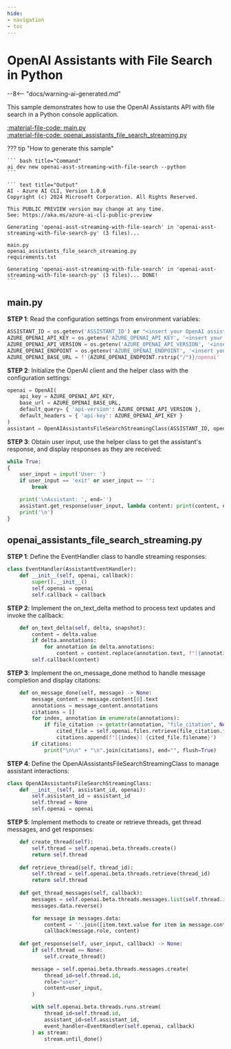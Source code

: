 ```yaml
---
hide:
- navigation
- toc
---
```

# OpenAI Assistants with File Search in Python

--8<-- "docs/warning-ai-generated.md"

This sample demonstrates how to use the OpenAI Assistants API with file search in a Python console application.

[:material-file-code: main.py](https://github.dev/robch/book-of-ai/blob/main/docs/samples/openai-asst-streaming-with-file-search-py/main.py)  
[:material-file-code: openai_assistants_file_search_streaming.py](https://github.dev/robch/book-of-ai/blob/main/docs/samples/openai-asst-streaming-with-file-search-py/openai_assistants_file_search_streaming.py)  

??? tip "How to generate this sample"

    ``` bash title="Command"
    ai dev new openai-asst-streaming-with-file-search --python
    ```

    ``` text title="Output"
    AI - Azure AI CLI, Version 1.0.0
    Copyright (c) 2024 Microsoft Corporation. All Rights Reserved.

    This PUBLIC PREVIEW version may change at any time.
    See: https://aka.ms/azure-ai-cli-public-preview

    Generating 'openai-asst-streaming-with-file-search' in 'openai-asst-streaming-with-file-search-py' (3 files)...

    main.py
    openai_assistants_file_search_streaming.py
    requirements.txt

    Generating 'openai-asst-streaming-with-file-search' in 'openai-asst-streaming-with-file-search-py' (3 files)... DONE!
    ```

## main.py

**STEP 1**: Read the configuration settings from environment variables:

``` python title="main.py"
ASSISTANT_ID = os.getenv('ASSISTANT_ID') or "<insert your OpenAI assistant ID here>"
AZURE_OPENAI_API_KEY = os.getenv('AZURE_OPENAI_API_KEY', '<insert your Azure OpenAI API key here>')
AZURE_OPENAI_API_VERSION = os.getenv('AZURE_OPENAI_API_VERSION', '<insert your Azure OpenAI API version here>')
AZURE_OPENAI_ENDPOINT = os.getenv('AZURE_OPENAI_ENDPOINT', '<insert your Azure OpenAI endpoint here>')
AZURE_OPENAI_BASE_URL = f'{AZURE_OPENAI_ENDPOINT.rstrip("/")}/openai'
```

**STEP 2**: Initialize the OpenAI client and the helper class with the configuration settings:

``` python title="main.py"
openai = OpenAI(
    api_key = AZURE_OPENAI_API_KEY,
    base_url = AZURE_OPENAI_BASE_URL,
    default_query= { 'api-version': AZURE_OPENAI_API_VERSION },
    default_headers = { 'api-key': AZURE_OPENAI_API_KEY }
)
assistant = OpenAIAssistantsFileSearchStreamingClass(ASSISTANT_ID, openai)
```

**STEP 3**: Obtain user input, use the helper class to get the assistant's response, and display responses as they are received:

``` python title="main.py"
while True:
{
    user_input = input('User: ')
    if user_input == 'exit' or user_input == '':
        break

    print('\nAssistant: ', end='')
    assistant.get_response(user_input, lambda content: print(content, end=''))
    print('\n')
}
```

## openai_assistants_file_search_streaming.py

**STEP 1**: Define the EventHandler class to handle streaming responses:

``` python title="openai_assistants_file_search_streaming.py"
class EventHandler(AssistantEventHandler):
    def __init__(self, openai, callback):
        super().__init__()
        self.openai = openai
        self.callback = callback
```

**STEP 2**: Implement the on_text_delta method to process text updates and invoke the callback:

``` python title="openai_assistants_file_search_streaming.py"
    def on_text_delta(self, delta, snapshot):
        content = delta.value
        if delta.annotations:
            for annotation in delta.annotations:
                content = content.replace(annotation.text, f"[{annotation.index}]")
        self.callback(content)
```

**STEP 3**: Implement the on_message_done method to handle message completion and display citations:

``` python title="openai_assistants_file_search_streaming.py"
    def on_message_done(self, message) -> None:
        message_content = message.content[0].text
        annotations = message_content.annotations
        citations = []
        for index, annotation in enumerate(annotations):
            if file_citation := getattr(annotation, "file_citation", None):
                cited_file = self.openai.files.retrieve(file_citation.file_id)
                citations.append(f"[{index}] {cited_file.filename}")
        if citations:
            print("\n\n" + "\n".join(citations), end="", flush=True)
```

**STEP 4**: Define the OpenAIAssistantsFileSearchStreamingClass to manage assistant interactions:

``` python title="openai_assistants_file_search_streaming.py"
class OpenAIAssistantsFileSearchStreamingClass:
    def __init__(self, assistant_id, openai):
        self.assistant_id = assistant_id
        self.thread = None
        self.openai = openai
```

**STEP 5**: Implement methods to create or retrieve threads, get thread messages, and get responses:

``` python title="openai_assistants_file_search_streaming.py"
    def create_thread(self):
        self.thread = self.openai.beta.threads.create()
        return self.thread
    
    def retrieve_thread(self, thread_id):
        self.thread = self.openai.beta.threads.retrieve(thread_id)
        return self.thread
    
    def get_thread_messages(self, callback):
        messages = self.openai.beta.threads.messages.list(self.thread.id)
        messages.data.reverse()

        for message in messages.data:
            content = ''.join([item.text.value for item in message.content]) + '\n\n'
            callback(message.role, content)
    
    def get_response(self, user_input, callback) -> None:
        if self.thread == None:
            self.create_thread()

        message = self.openai.beta.threads.messages.create(
            thread_id=self.thread.id,
            role="user",
            content=user_input,
        )

        with self.openai.beta.threads.runs.stream(
            thread_id=self.thread.id,
            assistant_id=self.assistant_id,
            event_handler=EventHandler(self.openai, callback)
        ) as stream:
            stream.until_done()
```